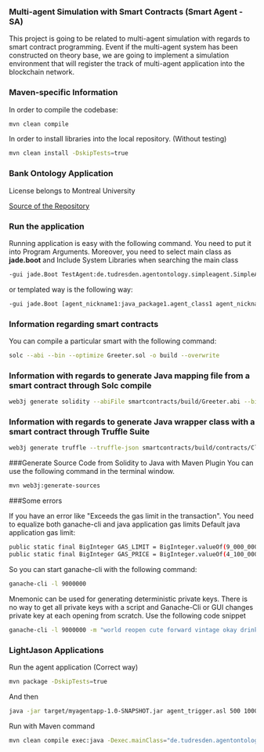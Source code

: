 ### Multi-agent Simulation with Smart Contracts (Smart Agent - SA)

This project is going to be related to multi-agent simulation with regards to smart contract programming. 
Event if the multi-agent system has been constructed on theory base, we are going to implement a simulation environment
that will register the track of multi-agent application into the blockchain network.


### Maven-specific Information 

In order to compile the codebase: 

```bash 
mvn clean compile
```

In order to install libraries into the local repository. (Without testing) 

```bash
mvn clean install -DskipTests=true
```


### Bank Ontology Application

License belongs to Montreal University

[Source of the Repository](https://www.iro.umontreal.ca/~vaucher/Agents/Jade/Ontologies.htm)


### Run the application

Running application is easy with the following command. You need to put it into Program Arguments. 
Moreover, you need to select main class as **jade.boot** and Include System Libraries when searching the main class 

```bash
-gui jade.Boot TestAgent:de.tudresden.agentontology.simpleagent.SimpleAgent
```

or templated way is the following way: 

```bash
-gui jade.Boot [agent_nickname1:java_package1.agent_class1 agent_nickname2:java_package2.agent_class2 …]
```


### Information regarding smart contracts 

You can compile a particular smart with the following command: 

```bash
solc --abi --bin --optimize Greeter.sol -o build --overwrite
```

### Information with regards to generate Java mapping file from a smart contract through Solc compile

```bash
web3j generate solidity --abiFile smartcontracts/build/Greeter.abi --binFile smartcontracts/build/Greeter.bin --package de.tudresden.agentontology.greeterapp --outputDir src/main/java/
```
### Information with regards to generate Java wrapper class with a smart contract through Truffle Suite

```bash
web3j generate truffle --truffle-json smartcontracts/build/contracts/ClassContract.json --outputDir src/main/java/ --package de.tudresden.agentontology.classcontract
```

###Generate Source Code from Solidity to Java with Maven Plugin
You can use the following command in the terminal window.

```bash
mvn web3j:generate-sources
```
 

###Some errors

If you have an error like "Exceeds the gas limit in the transaction". You need to equalize both ganache-cli and java application gas limits
Default java application gas limit: 

```bash
public static final BigInteger GAS_LIMIT = BigInteger.valueOf(9_000_000);
public static final BigInteger GAS_PRICE = BigInteger.valueOf(4_100_000_000L);
```

So you can start ganache-cli with the following command: 

```bash
ganache-cli -l 9000000
```

Mnemonic can be used for generating deterministic private keys. There is no way to get all private keys with a script 
and Ganache-Cli or GUI changes private key at each opening from scratch. Use the following code snippet

```bash
ganache-cli -l 9000000 -m "world reopen cute forward vintage okay drink margin piano buffalo autumn awful"
```

### LightJason Applications

Run the agent application (Correct way) 

```bash 
mvn package -DskipTests=true
```

And then

```bash 
java -jar target/myagentapp-1.0-SNAPSHOT.jar agent_trigger.asl 500 1000
```
Run with Maven command

```bash 
mvn clean compile exec:java -Dexec.mainClass="de.tudresden.agentontology.lightjasonintegration.AgentApp" -Dexec.args="agentasl/agent_trigger.asl 500 1000"
```